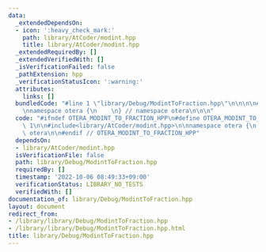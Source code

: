 ```yaml
---
data:
  _extendedDependsOn:
  - icon: ':heavy_check_mark:'
    path: library/AtCoder/modint.hpp
    title: library/AtCoder/modint.hpp
  _extendedRequiredBy: []
  _extendedVerifiedWith: []
  _isVerificationFailed: false
  _pathExtension: hpp
  _verificationStatusIcon: ':warning:'
  attributes:
    links: []
  bundledCode: "#line 1 \"library/Debug/ModintToFraction.hpp\"\n\n\n\n#include<library/AtCoder/modint.hpp>\n\
    \nnamespace otera {\n    \n} // namespace otera\n\n\n"
  code: "#ifndef OTERA_MODINT_TO_FRACTION_HPP\n#define OTERA_MODINT_TO_FRACTION_HPP\
    \ 1\n\n#include<library/AtCoder/modint.hpp>\n\nnamespace otera {\n    \n} // namespace\
    \ otera\n\n#endif // OTERA_MODINT_TO_FRACTION_HPP"
  dependsOn:
  - library/AtCoder/modint.hpp
  isVerificationFile: false
  path: library/Debug/ModintToFraction.hpp
  requiredBy: []
  timestamp: '2022-10-06 08:49:33+09:00'
  verificationStatus: LIBRARY_NO_TESTS
  verifiedWith: []
documentation_of: library/Debug/ModintToFraction.hpp
layout: document
redirect_from:
- /library/library/Debug/ModintToFraction.hpp
- /library/library/Debug/ModintToFraction.hpp.html
title: library/Debug/ModintToFraction.hpp
---
```

